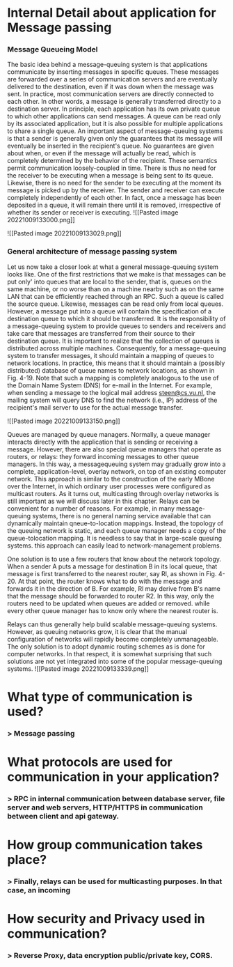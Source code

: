 # Internal Detail about application for Message passing
### Message Queueing Model
The basic idea behind a message-queuing system is that applications communicate by inserting messages in specific queues. These messages are forwarded over a series of communication servers and are eventually delivered to the destination, even if it was down when the message was sent. In practice, most communication servers are directly connected to each other. In other words, a message is generally transferred directly to a destination server. In principle, each application has its own private queue to which other applications can send messages. A queue can be read only by its associated application, but it is also possible for multiple applications to share a single queue. An important aspect of message-queuing systems is that a sender is generally given only the guarantees that its message will eventually be inserted in the recipient's queue. No guarantees are given about when, or even if the message will actually be read, which is completely determined by the behavior of the recipient. These semantics permit communication loosely-coupled in time. There is thus no need for the receiver to be executing when a message is being sent to its queue. Likewise, there is no need for the sender to be executing at the moment its message is picked up by the receiver. The sender and receiver can execute completely independently of each other. In fact, once a message has been deposited in a queue, it will remain there until it is removed, irrespective of whether its sender or receiver is executing.
![[Pasted image 20221009133000.png]]

![[Pasted image 20221009133029.png]]

### General architecture of message passing system
Let us now take a closer look at what a general message-queuing system looks like. One of the first restrictions that we make is that messages can be put only' into queues that are local to the sender, that is, queues on the same machine, or no worse than on a machine nearby such as on the same LAN that can be efficiently reached through an RPC. Such a queue is called the source queue. Likewise, messages can be read only from local queues. However, a message put into a queue will contain the specification of a destination queue to which it should be transferred. It is the responsibility of a message-queuing system to provide queues to senders and receivers and take care that messages are transferred from their source to their destination queue. It is important to realize that the collection of queues is distributed across multiple machines. Consequently, for a message-queuing system to transfer messages, it should maintain a mapping of queues to network locations. In practice, this means that it should maintain a (possibly distributed) database of queue names to network locations, as shown in Fig. 4-19. Note that such a mapping is completely analogous to the use of the Domain Name System (DNS) for e-mail in the Internet. For example, when sending a message to the logical mail address steen@cs.vu.nl, the mailing system will query DNS to find the network (i.e., IP) address of the recipient's mail server to use for the actual message transfer.

![[Pasted image 20221009133150.png]]

Queues are managed by queue managers. Normally, a queue manager interacts directly with the application that is sending or receiving a message. However, there are also special queue managers that operate as routers, or relays: they forward incoming messages to other queue managers. In this way, a messagequeuing system may gradually grow into a complete, application-level, overlay network, on top of an existing computer network. This approach is similar to the construction of the early MBone over the Internet, in which ordinary user processes were configured as multicast routers. As it turns out, multicasting through overlay networks is still important as we will discuss later in this chapter. Relays can be convenient for a number of reasons. For example, in many message- queuing systems, there is no general naming service available that can dynamically maintain qneue-to-Iocation mappings. Instead, the topology of the queuing network is static, and each queue manager needs a copy of the queue-tolocation mapping. It is needless to say that in large-scale queuing systems. this approach can easily lead to network-management problems. 

One solution is to use a few routers that know about the network topology. When a sender A puts a message for destination B in its local queue, that message is first transferred to the nearest router, say Rl, as shown in Fig. 4-20. At that point, the router knows what to do with the message and forwards it in the direction of B. For example, Rl may derive from B's name that the message should be forwarded to router R2. In this way, only the routers need to be updated when queues are added or removed. while every other queue manager has to know only where the nearest router is. 

Relays can thus generally help build scalable message-queuing systems. However, as queuing networks grow, it is clear that the manual configuration of networks will rapidly become completely unmanageable. The only solution is to adopt dynamic routing schemes as is done for computer networks. In that respect, it is somewhat surprising that such solutions are not yet integrated into some of the popular message-queuing systems.
![[Pasted image 20221009133339.png]]


# What type of communication is used?
### > Message passing

# What protocols are used for communication in your application?
### > RPC in internal communication between database server, file server and web servers, HTTP/HTTPS in communication between client and api gateway.

# How group communication takes place?
### > Finally, relays can be used for multicasting purposes. In that case, an incoming

# How security and Privacy used in communication?
### > Reverse Proxy, data encryption public/private key, CORS.
